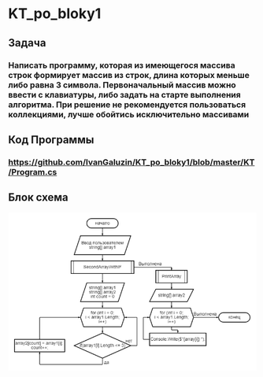 # KT_po_bloky1
## Задача
### Написать программу, которая из имеющегося массива строк формирует массив из строк, длина которых меньше либо равна 3 символа. Первоначальный массив можно ввести с клавиатуры, либо задать на старте выполнения алгоритма. При решение не рекомендуется пользоваться коллекциями, лучше обойтись исключительно массивами
## Код Программы
### https://github.com/IvanGaluzin/KT_po_bloky1/blob/master/KT/Program.cs
## Блок схема
![<Картинка схемы>](https://github.com/IvanGaluzin/KT_po_bloky1/blob/master/Image/diagram.png)
